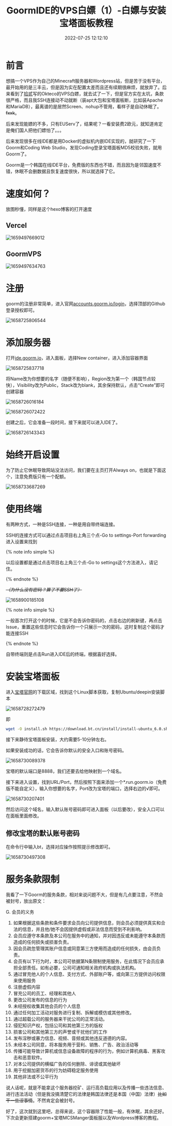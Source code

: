 ﻿---
title: GoormIDE的VPS白嫖（1）-白嫖与安装宝塔面板教程
tags:
  - 白嫖
  - 服务器
  - 干货教程
  - 热门文章
  - 推荐文章
  - goorm
categories:
  - 白嫖教程
description: 无敌好用的免费VPS！！！
swiper_index: 2
abbrlink: 14740f7c
date: 2022-07-25 12:12:10
cover:
updated: 2022-10-04 08:50:19
---

# 前言

想搞一个VPS作为自己的Minecraft服务器和Wordpress站，但是苦于没有平台，最开始用的是三丰云，但是因为实在配置太差而且还有续期很麻烦，就放弃了。后来看到了[拾贰](https://hehysh.vercel.app)写的Okteco的VPS白嫖，就去试了一下，但是官方实在太坑，条款很严格，而且我SSH连接动不动就断（装apt大包和宝塔面板断，比如装Apache和MariaDB），最离谱的是居然Screen、nohup不管用，看样子是自动休眠了。~~fxxk~~。

后来发现能嫖的不多，只有EUServ了，结果呢？一看安装费2欧元，就知道肯定是俺们国人把他们嫖怕了。。。

后来发现很多在线IDE都是用Docker的虚拟机内嵌IDE实现的，就研究了一下Goorm和Coding Web Studio，发现Coding登录宝塔面板MD5校验失败，就用Goorm了。

Goorm是一个韩国在线IDE平台，免费版的东西也不错，而且因为是邻国速度不错，休眠不会删数据且恢复速度很快，所以就选择了它。

# 速度如何？

放图秒懂，同样是这个hexo博客的打开速度

## Vercel

![1659497669012](https://cdn1.tianli0.top/gh/LYXOfficial/LYXOfficial.github.io/image/goormbaipiao/1659497669012.png)

## GoormVPS

![1659497634763](https://cdn1.tianli0.top/gh/LYXOfficial/LYXOfficial.github.io/image/goormbaipiao/1659497634763.png)

# 注册

goorm的注册非常简单，进入官网[accounts.goorm.io/login](https://accounts.goorm.io/login)，选择顶部的Github登录授权即可。

![1658725806544](https://cdn1.tianli0.top/gh/LYXOfficial/LYXOfficial.github.io/image/goormbaipiao/1658725806544.png)

# 添加服务器

打开[ide.goorm.io](https://ide.goorm.io)，进入面板，选择New container，进入添加容器界面

![1658725837718](https://cdn1.tianli0.top/gh/LYXOfficial/LYXOfficial.github.io/image/goormbaipiao/1658725837718.png)

将Name改为你想要的名字（随便不影响），Region改为第一个（韩国节点较快），Visibility改为Public，Stack改为blank，其余保持默认，点击“Create”即可创建容器

![1658726016184](https://cdn1.tianli0.top/gh/LYXOfficial/LYXOfficial.github.io/image/goormbaipiao/1658726016184.png)

![1658726072422](https://cdn1.tianli0.top/gh/LYXOfficial/LYXOfficial.github.io/image/goormbaipiao/1658726072422.png)

创建之后，它会准备一段时间，接下来就可以进入IDE了。

![1658726143343](https://cdn1.tianli0.top/gh/LYXOfficial/LYXOfficial.github.io/image/goormbaipiao/1658726143343.png)

# 始终开启设置

为了防止它休眠导致网站没法访问，我们要在主页打开Always on，也就是下面这个，注意免费版只有一个配额。

![1658733687269](https://cdn1.tianli0.top/gh/LYXOfficial/LYXOfficial.github.io/image/goormbaipiao/1658733687269.png)

# 使用终端

有两种方式，一种是SSH连接，一种是用自带终端连接。

SSH的连接方式可以通过点击项目右上角三个点-Go to settings-Port forwarding进入设置来找到

{% note info simple %}

以后设置都是通过点击项目右上角三个点-Go to settings这个方法进入，请记住。

{% endnote %}

~~*（为什么没有密码？算了不要SSH了）*~~

![1658900185108](https://cdn1.tianli0.top/gh/LYXOfficial/LYXOfficial.github.io/image/goormbaipiao/1658900185108.png)

{% note info simple %}

一般首次打开这个的时候，它是不会告诉你密码的，点击右边的刷新键，再点击Issue，重置这些信息时它会告诉你一个只展示一次的密码，这时复制这个密码才能连接SSH

{% endnote %}

自带终端则是点击Run进入IDE后的终端，根据喜好选择。

# 安装宝塔面板

进入[宝塔官网](https://www.bt.cn/new/download.html)的下载区域，找到这个Linux脚本获取，复制Ubuntu/deepin安装脚本

![1658728272479](https://cdn1.tianli0.top/gh/LYXOfficial/LYXOfficial.github.io/image/goormbaipiao/1658728272479.png)

即

```bash
wget -O install.sh https://download.bt.cn/install/install-ubuntu_6.0.sh && sudo bash install.sh ed8484bec
```

接下来静待宝塔面板安装，大约需要5-10分钟左右。

如果安装成功的话，它会告诉你默认的安全入口和账号密码。

![1658730089378](https://cdn1.tianli0.top/gh/LYXOfficial/LYXOfficial.github.io/image/goormbaipiao/1658730089378.png)

宝塔的默认端口是8888，我们还要去给他映射到一个域名。

接下来进入设置，找到URL/Port，然后按照下面来添加一个*.run.goorm.io（免费版不能自定义），输入你想要的名字，Port改为宝塔的端口，选择右边的√即可。

![1658730207401](https://cdn1.tianli0.top/gh/LYXOfficial/LYXOfficial.github.io/image/goormbaipiao/1658730207401.png)

然后访问这个域名，输入默认账号密码即可进入面板（以后要改），安全入口可以在面板里面修改。

## 修改宝塔的默认账号密码

在命令行中输入bt，选择对应操作按照提示修改即可。

![1658730497308](https://cdn1.tianli0.top/gh/LYXOfficial/LYXOfficial.github.io/image/goormbaipiao/1658730497308.png)

# 服务条款限制

我看了一下Goorm的服务条款，相对来说问题不大，但是有几点要注意，不然会被封号，放出原文：

G. 会员的义务

1. 如果根据这些条款和条件要求会员向公司提供信息，则会员必须提供真实和合法的信息，并且他/她不会因提供虚假或非法信息而受到不利影响。
2. 会员应遵守本条款及本公司在服务中的通知，并对因违反或未能遵守本条款而造成的任何损失或损害负责。
3. 因会员疏忽管理其账户信息或同意第三方使用而造成的任何损失，由会员负责。
4. 会员有以下行为时，本公司可依据第N条限制使用服务，在此情况下会员应承担全部责任。如有必要，公司可通知相关政府机构或执法机构。
5. 通过冒充他人的个人信息、支付方式、外部账户等，或向第三方提供访问权限来使用服务
6. 注册虚假内容
7. 冒充公司的员工、经理和其他人
8. 更改公司发布的信息的行为
9. 未经授权收集其他会员的个人信息
10. 通过任何加工活动对服务进行复制、拆解或模仿或其他修改。
11. 通过超载公司的服务器来干扰公司的正常活动。
12. 侵犯知识产权，包括公司和其他第三方的版权
13. 损害公司和其他第三方的声誉或干扰他们的工作
14. 发布淫秽或暴力信息、视频、音频或其他违反道德的内容。
15. 未经本公司同意，将本服务用于营利、销售、广告、政治活动等
16. 传播可能导致计算机或信息设备故障的程序的行为，例如计算机病毒、黑客攻击和恶意软件。
17. 对本公司提供的横幅广告的任何删除、诽谤或其他破坏
18. 用于挖掘加密货币的行为妨碍稳定服务使用
19. 其他非法或不公平行为

说人话呢，就是不能拿这个服务器挖矿、运行高负载应用以及传播一些违法信息、进行违法活动（但是我没搞清楚它的法律是韩国法律还是本国（中国）法律）~~比如干一些涩事情~~。不然肯定会被封号。

好了，这次就到这里吧，总得来说，这个容器除了性能一般，有休眠，其余还好。下次会更新搭建goorm+宝塔MCSManger面板服以及Wordpress博客的教程。
